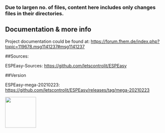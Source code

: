 ### Due to largen no. of files, content here includes only changes files in their directories.

## Documentation & more info
Project documentation could be found at: https://forum.fhem.de/index.php?topic=119678.msg1141237#msg1141237

##Sources:

ESPEasy-Sources: https://github.com/letscontrolit/ESPEasy

##Version 

ESPEasy-mega-20210223: https://github.com/letscontrolit/ESPEasy/releases/tag/mega-20210223


<img src="https://your-image-url.type" width="100" height="100">

